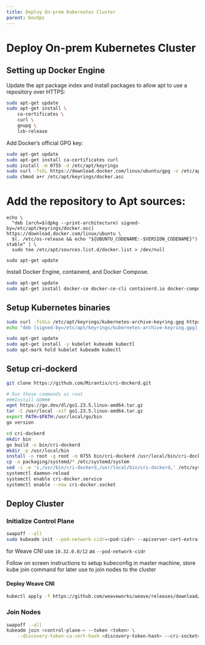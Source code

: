 ```yaml
---
title: Deploy On-prem Kubernetes Cluster
parent: DevOps
---
```


# Deploy On-prem Kubernetes Cluster

## Setting up Docker Engine

Update the apt  package index and install packages to allow  apt to use a repository over HTTPS:

```bash
sudo apt-get update
sudo apt-get install \
    ca-certificates \
    curl \
    gnupg \
    lsb-release
```

Add Docker’s official GPG key:

```bash
sudo apt-get update
sudo apt-get install ca-certificates curl
sudo install -m 0755 -d /etc/apt/keyrings
sudo curl -fsSL https://download.docker.com/linux/ubuntu/gpg -o /etc/apt/keyrings/docker.asc
sudo chmod a+r /etc/apt/keyrings/docker.asc
```

# Add the repository to Apt sources:

```
echo \
  "deb [arch=$(dpkg --print-architecture) signed-by=/etc/apt/keyrings/docker.asc] https://download.docker.com/linux/ubuntu \
  $(. /etc/os-release && echo "${UBUNTU_CODENAME:-$VERSION_CODENAME}") stable" | \
  sudo tee /etc/apt/sources.list.d/docker.list > /dev/null

sudo apt-get update
```

Install Docker Engine, containerd, and Docker Compose.

```bash
sudo apt-get update
sudo apt-get install docker-ce docker-ce-cli containerd.io docker-compose-plugin
```


## Setup Kubernetes binaries

```bash
sudo curl -fsSLo /etc/apt/keyrings/kubernetes-archive-keyring.gpg https://packages.cloud.google.com/apt/doc/apt-key.gpg
echo "deb [signed-by=/etc/apt/keyrings/kubernetes-archive-keyring.gpg] https://apt.kubernetes.io/ kubernetes-xenial main" | sudo tee /etc/apt/sources.list.d/kubernetes.list

sudo apt-get update
sudo apt-get install -y kubelet kubeadm kubectl
sudo apt-mark hold kubelet kubeadm kubectl
```


## Setup cri-dockerd

```bash
git clone https://github.com/Mirantis/cri-dockerd.git

# Run these commands as root
###Install GO###
wget https://go.dev/dl/go1.23.5.linux-amd64.tar.gz
tar -C /usr/local -xzf go1.23.5.linux-amd64.tar.gz
export PATH=$PATH:/usr/local/go/bin
go version

cd cri-dockerd
mkdir bin
go build -o bin/cri-dockerd
mkdir -p /usr/local/bin
install -o root -g root -m 0755 bin/cri-dockerd /usr/local/bin/cri-dockerd
cp -a packaging/systemd/* /etc/systemd/system
sed -i -e 's,/usr/bin/cri-dockerd,/usr/local/bin/cri-dockerd,' /etc/systemd/system/cri-docker.service
systemctl daemon-reload
systemctl enable cri-docker.service
systemctl enable --now cri-docker.socket
```


## Deploy Cluster

### Initialize Control Plane

```bash
swapoff --all
sudo kubeadm init --pod-network-cidr=<pod-cidr> --apiserver-cert-extra-sans=<ip/host-to-connect-api> --cri-socket=unix:///var/run/cri-dockerd.sock
```

for Weave CNI use `10.32.0.0/12` as `--pod-network-cidr`

Follow on screen instructions to setup kubeconfig in master machine, store kube join command for later use to join nodes to the cluster

#### Deploy Weave CNI

```bash
kubectl apply -f https://github.com/weaveworks/weave/releases/download/v2.8.1/weave-daemonset-k8s.yaml
```

### Join Nodes

```bash
swapoff --all
kubeadm join <control-plane-> --token <token> \
    --discovery-token-ca-cert-hash <discovery-token-hash> --cri-socket=unix:///var/run/cri-dockerd.sock
```

